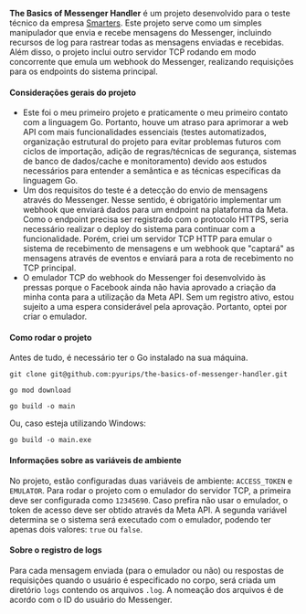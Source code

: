 **The Basics of Messenger Handler** é um projeto desenvolvido para o teste técnico da empresa [Smarters](https://smarte.rs/). Este projeto serve como um simples manipulador que envia e recebe mensagens do Messenger, incluindo recursos de log para rastrear todas as mensagens enviadas e recebidas. Além disso, o projeto inclui outro servidor TCP rodando em modo concorrente que emula um webhook do Messenger, realizando requisições para os endpoints do sistema principal.

#### Considerações gerais do projeto
* Este foi o meu primeiro projeto e praticamente o meu primeiro contato com a linguagem Go. Portanto, houve um atraso para aprimorar a web API com mais funcionalidades essenciais (testes automatizados, organização estrutural do projeto para evitar problemas futuros com ciclos de importação, adição de regras/técnicas de segurança, sistemas de banco de dados/cache e monitoramento) devido aos estudos necessários para entender a semântica e as técnicas específicas da linguagem Go.
* Um dos requisitos do teste é a detecção do envio de mensagens através do Messenger. Nesse sentido, é obrigatório implementar um webhook que enviará dados para um endpoint na plataforma da Meta. Como o endpoint precisa ser registrado com o protocolo HTTPS, seria necessário realizar o deploy do sistema para continuar com a funcionalidade. Porém, criei um servidor TCP HTTP para emular o sistema de recebimento de mensagens e um webhook que "captará" as mensagens através de eventos e enviará para a rota de recebimento no TCP principal.
* O emulador TCP do webhook do Messenger foi desenvolvido às pressas porque o Facebook ainda não havia aprovado a criação da minha conta para a utilização da Meta API. Sem um registro ativo, estou sujeito a uma espera considerável pela aprovação. Portanto, optei por criar o emulador.

#### Como rodar o projeto
Antes de tudo, é necessário ter o Go instalado na sua máquina.

```
git clone git@github.com:pyurips/the-basics-of-messenger-handler.git  
```

```
go mod download
```

```
go build -o main
```
Ou, caso esteja utilizando Windows:
```
go build -o main.exe
```

#### Informações sobre as variáveis de ambiente
No projeto, estão configuradas duas variáveis de ambiente: `ACCESS_TOKEN` e `EMULATOR`. Para rodar o projeto com o emulador do servidor TCP, a primeira deve ser configurada como `12345690`. Caso prefira não usar o emulador, o token de acesso deve ser obtido através da Meta API. A segunda variável determina se o sistema será executado com o emulador, podendo ter apenas dois valores: `true` ou `false`.

#### Sobre o registro de logs
Para cada mensagem enviada (para o emulador ou não) ou respostas de requisições quando o usuário é especificado no corpo,  será criada um diretório `logs` contendo os arquivos `.log`. A nomeação dos arquivos é de acordo com o ID do usuário do Messenger.

